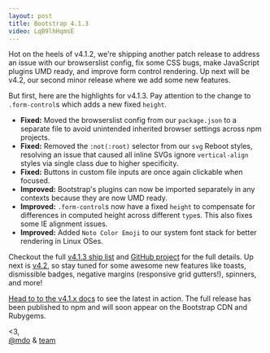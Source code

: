 ```yaml
---
layout: post
title: Bootstrap 4.1.3
video: LqB9lhHqmsE
---
```


Hot on the heels of v4.1.2, we're shipping another patch release to address an issue with our browserslist config, fix some CSS bugs, make JavaScript plugins UMD ready, and improve form control rendering. Up next will be v4.2, our second minor release where we add some new features.

But first, here are the highlights for v4.1.3. Pay attention to the change to `.form-control`s which adds a new fixed `height`.

- **Fixed:** Moved the browserslist config from our `package.json` to a separate file to avoid unintended inherited browser settings across npm projects.
- **Fixed:** Removed the `:not(:root)` selector from our `svg` Reboot styles, resolving an issue that caused all inline SVGs ignore `vertical-align` styles via single class due to higher specificity.
- **Fixed:** Buttons in custom file inputs are once again clickable when focused.
- **Improved:** Bootstrap's plugins can now be imported separately in any contexts because they are now UMD ready.
- **Improved:** `.form-control`s now have a fixed `height` to compensate for differences in computed height across different `type`s. This also fixes some IE alignment issues.
- **Improved:** Added `Noto Color Emoji` to our system font stack for better rendering in Linux OSes.

Checkout the full [v4.1.3 ship list](https://github.com/twbs/bootstrap/issues/26867) and [GitHub project](https://github.com/twbs/bootstrap/projects/15) for the full details. Up next is [v4.2](https://github.com/twbs/bootstrap/projects/6), so stay tuned for some awesome new features like toasts, dismissible badges, negative margins (responsive grid gutters!), spinners, and more!

[Head to to the v4.1.x docs](https://getbootstrap.com/docs/4.1/) to see the latest in action. The full release has been published to npm and will soon appear on the Bootstrap CDN and Rubygems.

<3,<br>
[@mdo](https://twitter.com/mdo) & [team](https://github.com/twbs)
